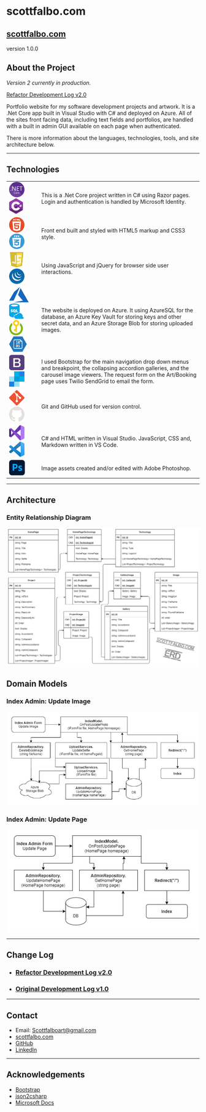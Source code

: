 # scottfalbo.com

## [scottfalbo.com](https://scottfalbo.com)

version 1.0.0

## About the Project

*Version 2 currently in production.*

[Refactor Development Log v2.0](refactor-dev.md)

Portfolio website for my software development projects and artwork.  It is a .Net Core app built in Visual Studio with C# and deployed on Azure.  All of the sites front facing data, including text fields and portfolios, are handled with a built in admin GUI available on each page when authenticated.

There is more information about the languages, technologies, tools, and site architecture below.

<!-- add site photo here -->

---

## Technologies

<table>
    <tr>
        <td width=50>
            <img src="https://github.com/scottfalbo/shared-readme-assets/blob/main/assets/dotnetcore.png?raw=true" height=40>
            <img src="https://github.com/scottfalbo/shared-readme-assets/blob/main/assets/cSharp.png?raw=true" height=40>
        </td>
        <td>
            This is a .Net Core project written in C# using Razor pages.  Login and authentication is handled by Microsoft Identity.
        </td>
    </tr>
    <tr>
        <td width=70>
            <img src="https://github.com/scottfalbo/shared-readme-assets/blob/main/assets/html.png?raw=true" height=40>
            <img src="https://github.com/scottfalbo/shared-readme-assets/blob/main/assets/css.png?raw=true" height=40>
        </td>
        <td>
            Front end built and styled with HTML5 markup and CSS3 style.
        </td>
    </tr>
    <tr>
        <td width=70>
            <img src="https://github.com/scottfalbo/shared-readme-assets/blob/main/assets/javascript.png?raw=true" height=40>
            <img src="https://github.com/scottfalbo/shared-readme-assets/blob/main/assets/jQuery.png?raw=true" height=40>
        </td>
        <td>
            Using JavaScript and jQuery for browser side user interactions.
        </td>
    </tr>
    <tr>
        <td width=70>
            <img src="https://github.com/scottfalbo/shared-readme-assets/blob/main/assets/azure.png?raw=true" height=40>
            <img src="https://github.com/scottfalbo/shared-readme-assets/blob/main/assets/azure_sql.png?raw=true" height=40>
            <img src="https://github.com/scottfalbo/shared-readme-assets/blob/main/assets/key_vault.png?raw=true" height=40>
            <img src="https://github.com/scottfalbo/shared-readme-assets/blob/main/assets/azureBlob.png?raw=true" height=40>
        </td>
        <td>
            The website is deployed on Azure.  It using AzureSQL for the database, an Azure Key Vault for storing keys and other secret data, and an Azure Storage Blob for storing uploaded images.
        </td>
    </tr>
    <tr>
        <td width=70>
            <img src="https://github.com/scottfalbo/shared-readme-assets/blob/main/assets/bootstrap.png?raw=true" height=40>
            <img src="https://github.com/scottfalbo/shared-readme-assets/blob/main/assets/sendgrid.png?raw=true" height=40>
        </td>
        <td>
            I used Bootstrap for the main navigation drop down menus and breakpoint, the collapsing accordion galleries, and the carousel image viewers. The request form on the Art/Booking page uses Twilio SendGrid to email the form.
        </td>
    </tr>
    <tr>
        <td width=70>
            <img src="https://github.com/scottfalbo/shared-readme-assets/blob/main/assets/git.png?raw=true" height=40>
            <img src="https://github.com/scottfalbo/shared-readme-assets/blob/main/assets/github-light.png?raw=true" height=40>
        </td>
        <td>
            Git and GitHub used for version control.
        </td>
    </tr>
    <tr>
        <td width=70>
            <img src="https://github.com/scottfalbo/shared-readme-assets/blob/main/assets/visual_studio.png?raw=true" height=40>
            <img src="https://github.com/scottfalbo/shared-readme-assets/blob/main/assets/vscode.png?raw=true" height=40>
        </td>
        <td>
            C# and HTML written in Visual Studio.  JavaScript, CSS and, Markdown written in VS Code.
        </td>
    </tr>
    <tr>
        <td width=70>
            <img src="https://github.com/scottfalbo/shared-readme-assets/blob/main/assets/photoshop.png?raw=true" height=40>
        </td>
        <td>
            Image assets created and/or edited with Adobe Photoshop.
        </td>
    </tr>
</table>

---

## Architecture

### Entity Relationship Diagram

![ERD](/assets/erd.png)

## Domain Models

### Index Admin: Update Image

![index update model](/assets/index_photo_update_model.jpg)

### Index Admin: Update Page

![index update model](/assets/index_update_model.jpg)

---

## Change Log

+ ### [Refactor Development Log v2.0](refactor-dev.md)

+ ### [Original Development Log v1.0](development.md#development-log)

---

## Contact

+ Email: Scottfalboart@gmail.com
+ [scottfalbo.com](https://www.scottfalbo.com)
+ [GitHub](https://github.com/scottfalbo)
+ [LinkedIn](https://www.linkedin.com/in/scott-falbo/)

---

## Acknowledgements

+ [Bootstrap](https://getbootstrap.com/)
+ [json2csharp](https://json2csharp.com/)
+ [Microsoft Docs](https://docs.microsoft.com/en-us/)
